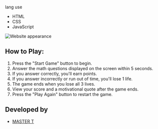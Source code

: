 lang use
* HTML
* CSS
* JavaScript

![Website appearance](NUll)

## How to Play:

1. Press the "Start Game" button to begin.
2. Answer the math questions displayed on the screen within 5 seconds.
3. If you answer correctly, you'll earn points.
4. If you answer incorrectly or run out of time, you'll lose 1 life.
5. The game ends when you lose all 3 lives.
6. View your score and a motivational quote after the game ends.
7. Press the "Play Again" button to restart the game.

## Developed by
* [MASTER T](https://github.com/MASTER-TANKHUN)